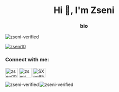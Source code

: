 <h1 align="center">Hi 👋, I'm Zseni</h1>
<h3 align="center">bio</h3>

<p align="left"> <img src="https://komarev.com/ghpvc/?username=zseni-verified&label=Profile%20views&color=0e75b6&style=flat" alt="zseni-verified" /> </p>

<p align="left"> 
  <a href="https://twitter.com/zseni10" target="blank"><img src="https://img.shields.io/twitter/follow/zseni10?logo=twitter&style=for-the-badge" alt="zseni10" /></a> </p>

<h3 align="left">Connect with me:</h3>
<p align="left">
<a href="https://twitter.com/zseni10" target="blank">
  <img align="center" src="https://raw.githubusercontent.com/Zseni-Verified/Zseni-Verified/main/Images/twitter.svg" alt="zseni10" height="30" width="40" /></a>
<a href="http://bit.ly/Zseni-Youtube" target="blank">
  <img align="center" src="https://raw.githubusercontent.com/Zseni-Verified/Zseni-Verified/main/Images/youtube.svg" alt="zseni" height="30" width="40" /></a>
<a href="https://discord.gg/SXng95f" target="blank">
  <img align="center" src="https://raw.githubusercontent.com/Zseni-Verified/Zseni-Verified/main/Images/discord.svg" alt="SXng95f" height="30" width="40" /></a>
</p>

<p><img align="left" src="https://github-readme-stats.vercel.app/api/top-langs?username=zseni-verified&show_icons=true&locale=en&layout=compact" alt="zseni-verified" /></p>

<p><img align="left" src="https://github-readme-stats.vercel.app/api?username=zseni-verified&show_icons=true&locale=en" alt="zseni-verified" /></p>
